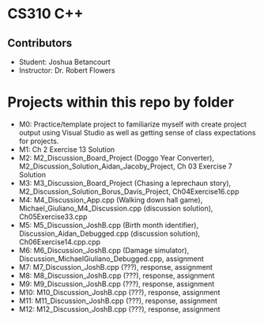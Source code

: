 # CS310 C++

## Contributors
- Student: Joshua Betancourt
- Instructor: Dr. Robert Flowers


# Projects within this repo by folder
- M0: Practice/template project to familiarize myself with create project output using Visual Studio as well as getting sense of class expectations for projects.
- M1: Ch 2 Exercise 13 Solution
- M2: M2_Discussion_Board_Project (Doggo Year Converter), M2_Discussion_Solution_Aidan_Jacoby_Project, Ch 03 Exercise 7 Solution
- M3: M3_Discussion_Board_Project (Chasing a leprechaun story), M2_Discussion_Solution_Borus_Davis_Project, Ch04Exercise16.cpp
- M4: M4_Discussion_App.cpp (Walking down hall game), Michael_Giuliano_M4_Discussion.cpp (discussion solution), Ch05Exercise33.cpp
- M5: M5_Discussion_JoshB.cpp (Birth month identifier), Discussion_Aidan_Debugged.cpp (discussion solution), Ch06Exercise14.cpp.cpp 
- M6: M6_Discussion_JoshB.cpp (Damage simulator), Discussion_MichaelGiuliano_Debugged.cpp, assignment
- M7: M7_Discussion_JoshB.cpp (???), response, assignment
- M8: M8_Discussion_JoshB.cpp (???), response, assignment
- M9: M9_Discussion_JoshB.cpp (???), response, assignment
- M10: M10_Discussion_JoshB.cpp (???), response, assignment
- M11: M11_Discussion_JoshB.cpp (???), response, assignment
- M12: M12_Discussion_JoshB.cpp (???), response, assignment